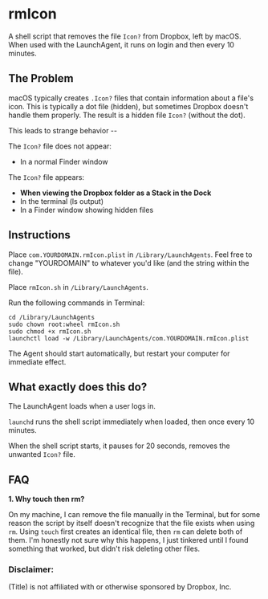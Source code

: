 # rmIcon
A shell script that removes the file `Icon?` from Dropbox, left by macOS. When used with the LaunchAgent, it runs on login  and then every 10 minutes. 


## The Problem

macOS typically creates `.Icon?` files that contain information about a file's icon. This is typically a dot file (hidden), but sometimes Dropbox doesn't handle them properly. The result is a hidden file `Icon?` (without the dot). 

This leads to strange behavior -- 

The `Icon?` file does not appear:
- In a normal Finder window

The `Icon?` file appears:
- __When viewing the Dropbox folder as a Stack in the Dock__
- In the terminal (ls output)
- In a Finder window showing hidden files


## Instructions

Place `com.YOURDOMAIN.rmIcon.plist` in `/Library/LaunchAgents`. Feel free to change "YOURDOMAIN" to whatever you'd like (and the string within the file). 

Place `rmIcon.sh` in `/Library/LaunchAgents`. 

Run the following commands in Terminal:
```
cd /Library/LaunchAgents
sudo chown root:wheel rmIcon.sh
sudo chmod +x rmIcon.sh
launchctl load -w /Library/LaunchAgents/com.YOURDOMAIN.rmIcon.plist
```

The Agent should start automatically, but restart your computer for immediate effect. 


## What exactly does this do?

The LaunchAgent loads when a user logs in.

`launchd` runs the shell script immediately when loaded, then once every 10 minutes.

When the shell script starts, it pauses for 20 seconds, removes the unwanted `Icon?` file. 


## FAQ 

__1. Why touch then rm?__

  On my machine, I can remove the file manually in the Terminal, but for some reason the script by itself doesn't recognize that the file exists when using `rm`. Using `touch` first creates an identical file, then `rm` can delete both of them. I'm honestly not sure why this happens, I just tinkered until I found something that worked, but didn't risk deleting other files. 



### Disclaimer:

(Title) is not affiliated with or otherwise sponsored by Dropbox, Inc.

